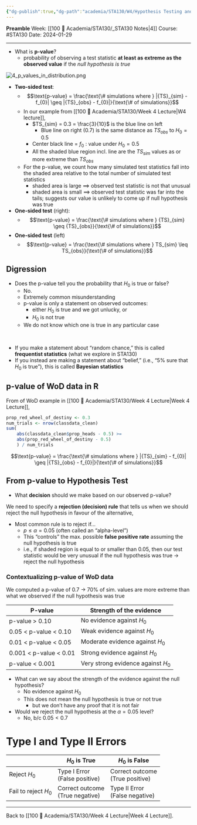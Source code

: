 ```yaml
---
{"dg-publish":true,"dg-path":"academia/STA130/W4/Hypothesis Testing and p-values.md","permalink":"/academia/sta-130/w4/hypothesis-testing-and-p-values/","created":"2024-01-29T14:44:39.842-05:00","updated":"2024-02-01T14:34:30.867-05:00"}
---
```


**Preamble**
Week: [[100 📒 Academia/STA130/_STA130 Notes\|4]]
Course: #STA130
Date: 2024-01-29

---

- What is **p-value**?
	- probability of observing a test statistic **at least as extreme as the observed value** if the *null hypothesis is true*

![4_p_values_in_distribution.png](/img/user/Files/STA130/4_p_values_in_distribution.png)

- **Two-sided test**:
	- $$\text{p-value} = \frac{\text{\# simulations where } |{TS}_{sim} - f_{0}| \geq |{TS}_{obs} - f_{0}|}{\text{\# of simulations}}$$
	- In our example from [[100 📒 Academia/STA130/Week 4 Lecture\|W4 lecture]],
		- $TS_{sim} = 0.3 = \frac{3}{10}$ is the blue line on left
			- Blue line on right ($0.7$) is the same distance as $TS_{obs}$ to $H_{0} = 0.5$
		- Center black line = $f_{0}$ : value under $H_{0} = 0.5$
		- All the shaded blue region incl. line are the $TS_{sim}$ values as or more extreme than $TS_{obs}$
	- For the p-value, we count how many simulated test statistics fall into the shaded area relative to the total number of simulated test statistics
		- shaded area is large $\implies$ observed test statistic is not that unusual
		- shaded area is small $\implies$ observed test statistic was far into the tails; suggests our value is unlikely to come up if null hypothesis was true
- **One-sided test** (right):
	- $$\text{p-value} = \frac{\text{\# simulations where } {TS}_{sim} \geq {TS}_{obs}}{\text{\# of simulations}}$$
- **One-sided test** (left)
	- $$\text{p-value} = \frac{\text{\# simulations where } TS_{sim} \leq TS_{obs}}{\text{\# of simulations}}$$

## Digression

- Does the p-value tell you the probability that $H_{0}$ is true or false?
	- No.
	- Extremely common misunderstanding
	- p-value is only a statement on observed outcomes:
		- either $H_{0}$ is true and we got unlucky, or
		- $H_{0}$ is not true
	- We do not know which one is true in any particular case

<br>

- If you make a statement about “random chance,” this is called **frequentist statistics** (what we explore in STA130)
- If you instead are making a statement about “belief,” (i.e., “5% sure that $H_{0}$ is true”), this is called **Bayesian statistics**

## p-value of WoD data in R

From of WoD example in [[100 📒 Academia/STA130/Week 4 Lecture\|Week 4 Lecture]], 

```r
prop_red_wheel_of_destiny <- 0.3
num_trials <- nrow(classdata_clean)
sum(
	abs(classdata_clean$prop_heads - 0.5) >=
	abs(prop_red_wheel_of_destiny - 0.5)
	) / num_trials
```

$$\text{p-value} = \frac{\text{\# simulations where } |{TS}_{sim} - f_{0}| \geq |{TS}_{obs} - f_{0}|}{\text{\# of simulations}}$$

## From p-value to Hypothesis Test

- What **decision** should we make based on our observed p-value?

We need to specify a **rejection (decision) rule** that tells us when we should reject the null hypothesis in favour of the alternative,

- Most common rule is to reject if…
	- $p \leq \alpha = 0.05$ (often called an “alpha-level”)
	- This “controls” the max. possible **false positive rate** assuming the null hypothesis is true
	- i.e., if shaded region is equal to or smaller than 0.05, then our test statistic would be very unusual if the null hypothesis was true → reject the null hypothesis

### Contextualizing p-value of WoD data

We computed a p-value of 0.7 → 70% of sim. values are more extreme than what we observed if the null hypothesis was true

| P-value | Strength of the evidence |
| ---- | ---- |
| p-value > 0.10 | No evidence against $H_0$ |
| 0.05 < p-value < 0.10 | Weak evidence against $H_0$ |
| 0.01 < p-value < 0.05 | Moderate evidence against $H_0$ |
| 0.001 < p-value < 0.01 | Strong evidence against $H_0$ |
| p-value < 0.001 | Very strong evidence against $H_0$ |

- What can we say about the strength of the evidence against the null hypothesis?
	- No evidence against $H_{0}$
	- This does not mean the null hypothesis is true or not true
		- but we don’t have any proof that it is not fair
- Would we reject the null hypothesis at the $\alpha = 0.05$ level?
	- No, b/c $0.05 < 0.7$

# Type I and Type II Errors

|  | $H_0$ is True | $H_{0}$ is False |
| ---- | ---- | ---- |
| Reject $H_0$ | Type I Error<br>(False positive) | Correct outcome<br>(True positive) |
| Fail to reject $H_0$ | Correct outcome<br>(True negative) | Type II Error<br>(False negative) |

---

Back to [[100 📒 Academia/STA130/Week 4 Lecture\|Week 4 Lecture]].